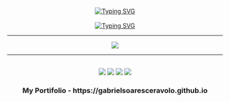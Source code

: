 <br>

<div align="center">
 <a href="https://git.io/typing-svg">
  <img src="https://github.com/gabrielsoaresceravolo/gabrielsoaresceravolo/assets/132103393/19610072-e289-42e2-875a-3663175949aa" alt="Typing SVG" />
 </a>
</div>

<br>

<div align="center">
 <a href="https://git.io/typing-svg">
  <img src="https://readme-typing-svg.demolab.com?font=Consolas&size=30&duration=3000&pause=3000&color=FFFFFF&center=true&vCenter=true&random=false&width=435&lines=Welcome+to+My+Profile" alt="Typing SVG" />
 </a>
</div>

<hr>

 <p align="center">
  <a href="https://skillicons.dev">
    <img src="https://skillicons.dev/icons?i=git,bash,linux,kali,aws,gcp,azure,py,c,cpp" />
  </a>
 </p>

<hr>

<br>

<div align="center">
 <a href="mailto:contato@gabriel.ceravolo26.tech"><img src="https://img.shields.io/badge/-Gmail-DB4437?style=for-the-badge&logo=gmail&logoColor=white" target="_blank"></a>
 <a href="https://www.linkedin.com/in/gabriel-soares-ceravolo-29940a21a" target="_blank"><img src="https://img.shields.io/badge/-LinkedIn-0077B5?style=for-the-badge&logo=linkedin&logoColor=white" target="_blank"></a>
 <a href="https://wa.me/5518981421463"><img src="https://img.shields.io/badge/WhatsApp-25D366?style=for-the-badge&logo=whatsapp&logoColor=white" target="_blank"></a>
 <a href="https://t.me/share/url?url=https://t.me/@GabrielStrider"><img src="https://img.shields.io/badge/Telegram-2CA5E0?style=for-the-badge&logo=telegram&logoColor=white" target="_blank"></a>
</div>

<div align="center">
 <h3> My Portifolio - https://gabrielsoaresceravolo.github.io </h3>
</div>

